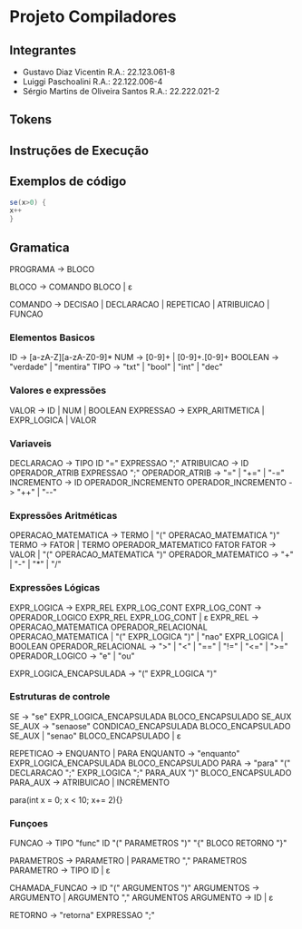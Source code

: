 # Projeto Compiladores

## Integrantes
- Gustavo Diaz Vicentin R.A.: 22.123.061-8
- Luiggi Paschoalini R.A.: 22.122.006-4
- Sérgio Martins de Oliveira Santos R.A.: 22.222.021-2


## Tokens

## Instruções de Execução

## Exemplos de código

```java
se(x>0) {
x++
}
```

## Gramatica
PROGRAMA -> BLOCO

BLOCO -> COMANDO BLOCO | ε

COMANDO -> DECISAO | DECLARACAO | REPETICAO | ATRIBUICAO | FUNCAO

### Elementos Basicos
ID -> [a-zA-Z][a-zA-Z0-9]*
NUM -> [0-9]+ | [0-9]+.[0-9]+
BOOLEAN -> "verdade" | "mentira"
TIPO -> "txt" | "bool" | "int" | "dec"

### Valores e expressões
VALOR -> ID | NUM | BOOLEAN
EXPRESSAO -> EXPR_ARITMETICA | EXPR_LOGICA | VALOR

### Variaveis
DECLARACAO -> TIPO ID "=" EXPRESSAO ";"
ATRIBUICAO -> ID OPERADOR_ATRIB EXPRESSAO ";"
OPERADOR_ATRIB -> "=" | "+=" | "-="
INCREMENTO -> ID OPERADOR_INCREMENTO
OPERADOR_INCREMENTO -> "++" | "--"

### Expressões Aritméticas
OPERACAO_MATEMATICA -> TERMO | "(" OPERACAO_MATEMATICA ")"
TERMO -> FATOR | TERMO OPERADOR_MATEMATICO FATOR
FATOR -> VALOR | "(" OPERACAO_MATEMATICA ")"
OPERADOR_MATEMATICO -> "+" | "-" | "*" | "/"

### Expressões Lógicas
EXPR_LOGICA -> EXPR_REL EXPR_LOG_CONT
EXPR_LOG_CONT -> OPERADOR_LOGICO EXPR_REL EXPR_LOG_CONT | ε
EXPR_REL -> OPERACAO_MATEMATICA OPERADOR_RELACIONAL OPERACAO_MATEMATICA | "(" EXPR_LOGICA ")" | "nao" EXPR_LOGICA | BOOLEAN
OPERADOR_RELACIONAL -> ">" | "<" | "==" | "!=" | "<=" | ">="
OPERADOR_LOGICO -> "e" | "ou"

EXPR_LOGICA_ENCAPSULADA -> "(" EXPR_LOGICA ")"

### Estruturas de controle

SE ->  "se" EXPR_LOGICA_ENCAPSULADA BLOCO_ENCAPSULADO SE_AUX
SE_AUX -> "senaose" CONDICAO_ENCAPSULADA BLOCO_ENCAPSULADO SE_AUX | "senao" BLOCO_ENCAPSULADO | ε

REPETICAO -> ENQUANTO | PARA
ENQUANTO -> "enquanto" EXPR_LOGICA_ENCAPSULADA BLOCO_ENCAPSULADO
PARA -> "para" "(" DECLARACAO ";" EXPR_LOGICA ";" PARA_AUX ")" BLOCO_ENCAPSULADO
PARA_AUX ->  ATRIBUICAO | INCREMENTO

para(int x = 0; x < 10; x+= 2){}

### Funçoes

FUNCAO -> TIPO "func" ID "(" PARAMETROS ")" "{" BLOCO RETORNO "}"

PARAMETROS -> PARAMETRO | PARAMETRO "," PARAMETROS 
PARAMETRO -> TIPO ID | ε

CHAMADA_FUNCAO -> ID "(" ARGUMENTOS ")"
ARGUMENTOS -> ARGUMENTO | ARGUMENTO "," ARGUMENTOS 
ARGUMENTO -> ID | ε

RETORNO -> "retorna" EXPRESSAO ";"
